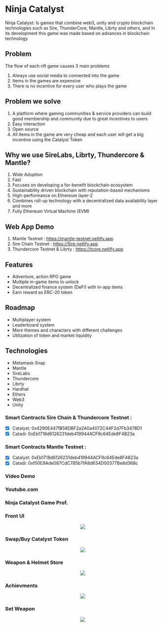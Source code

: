 # Ninja Catalyst
Ninja Catalyst: Is games that combine web3, unity and crypto blockchain technologies such as 5ire, ThunderCore, Mantle, Librty and others, and In its development this game was made based on advances in blockchain technology

## Problem
The  flow of each nft game causes 3 main problems
1. Always use social media to connected into the game
2. Items in the games are expensive
3. There is no incentive for every user who plays the game

## Problem we solve
1. A platform where gaming communities & service providers can build good membership and community due to great incentives to users
2. Easy interaction
3. Open source
4. All items in the game are very cheap and each user will get a big incentive using the Catalyst Token

## Why we use 5ireLabs, Librty, Thundercore & Mantle?
1. Wide Adoption
2. Fast
3. Focuses on developing a for-benefit blockchain ecosystem
4. Sustainability driven blockchain with reputation-based mechanisms
5. High-performance on Ethereum layer-2
6. Combines roll-up technology with a decentralized data availability layer and more
7. Fully Ethereum Virtual Machine (EVM)

## Web App Demo
1. Mantle Testnet : https://mantle-testnet.netlify.app
2. 5ire Chain Testnet : https://5ire.netlify.app
3. Thundercore Testnet & Librty : https://tcore.netlify.app


## Features
* Adventure, action RPG game
* Multiple in-game items to unlock
* Decentralized finance system (DeFi) with in-app items
* Earn reward as ERC-20 token

## Roadmap
- Multiplayer system
- Leaderboard system
- More themes and characters with different challenges
- Utilization of token and market liquidity

## Technologies
- Metamask Snap
- Mantle
- 5ireLabs
- Thundercore
- Librty
- Hardhat
- Ethers
- Web3
- Unity


### Smart Contracts 5ire Chain & Thundercore Testnet : 
- [x] Catalyst: 0x4290E447fB58DBF2a2A0a4072C44F2d7Fb3478D1
- [x] Catadi:  0xEb1718d6126231deb419944ACF9c64Ede8F4B23a

### Smart Contracts Mantle Testnet : 
- [x] Catalyst: 0xEb1718d6126231deb419944ACF9c64Ede8F4B23a
- [x] Catadi:  0xf50E9Ade087CdC785b7fA8d634D00377Be8d368c

### Video Demo
### Youtube.com
### Ninja Catalyst Game Prof.
### Front UI
<p align ="center">
<img src="https://github.com/adinda-ratna/CATALYST/blob/main/Prof/p1.png">
</p>

### Swap/Buy Catalyst Token
<p align ="center">
<img src="https://github.com/adinda-ratna/CATALYST/blob/main/Prof/p2.png">
</p>

### Weapon & Helmet Store
<p align ="center">
<img src="https://github.com/adinda-ratna/CATALYST/blob/main/Prof/p3.png">
</p>

### Achievments
<p align ="center">
<img src="https://github.com/adinda-ratna/CATALYST/blob/main/Prof/p4.png">
</p>

### Set Weapon
<p align ="center">
<img src="https://github.com/adinda-ratna/CATALYST/blob/main/Prof/p5.png">
</p>










